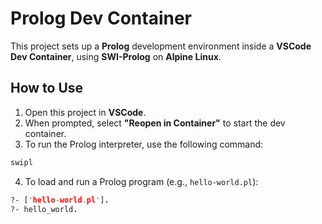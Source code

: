 # Prolog Dev Container

This project sets up a **Prolog** development environment inside a **VSCode Dev Container**, using **SWI-Prolog** on **Alpine Linux**.

## How to Use

1. Open this project in **VSCode**.
2. When prompted, select **"Reopen in Container"** to start the dev container.
3. To run the Prolog interpreter, use the following command:

```bash
swipl
```

4. To load and run a Prolog program (e.g., `hello-world.pl`):

```prolog
?- ['hello-world.pl'].
?- hello_world.
```
